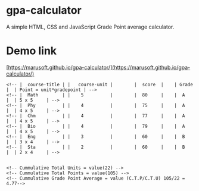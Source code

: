 # gpa-calculator
A simple HTML, CSS and JavaScript Grade Point average calculator.

# Demo link
[https://marusoft.github.io/gpa-calculator/](https://marusoft.github.io/gpa-calculator/)

<!-- A = 5, B = 4, C = 3, D = 2, E = 1, F = 0 -->
    <!-- |  course-title | |   course-unit |        |  score  |    | Grade |  | Point = unit*gradepoint | -->
    <!-- |  Math         | |    5          |        |  80     |    |  A    |  | 5 x 5     | -->
    <!-- |  Phy          | |    4          |        |  75     |    |  A    |  | 4 x 5     | -->
    <!-- |  Chm          | |    4          |        |  77     |    |  A    |  | 4 x 5     | -->
    <!-- |  Bio          | |    4          |        |  79     |    |  A    |  | 4 x 5     | -->
    <!-- |  Eng          | |    3          |        |  60     |    |  B    |  | 3 x 4     | -->
    <!-- |  Sta          | |    2          |        |  60     |    |  B    |  | 2 x 4     | -->
  
  
    <!-- Cummulative Total Units = value(22) -->
    <!-- Cummulative Total Points = value(105) -->
    <!-- Cummulative Grade Point Average = value (C.T.P/C.T.U) 105/22 = 4.77-->
